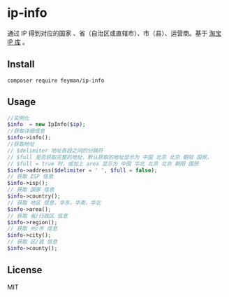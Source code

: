 # ip-info
通过 IP 得到对应的国家 、省（自治区或直辖市）、市（县）、运营商。基于 [淘宝 IP 库](http://ip.taobao.com/instructions.php) 。
## Install
```shell
composer require feyman/ip-info
```
## Usage
```php
//实例化
$info  = new IpInfo($ip);
//获取详细信息
$info->info();
//获取地址
// $delimiter 地址各段之间的分隔符
// $full 是否获取完整的地址，默认获取的地址显示为 中国 北京 北京 朝阳 国贸，
// $full = true 时，或加上 area 显示为 中国 华北 北京 北京 朝阳 国贸
$info->address($delimiter = ' ', $full = false);
// 获取 ISP 信息
$info->isp();
// 获取 国家 信息
$info->country();
// 获取 地区 信息，华东，华南，华北
$info->area();
// 获取 省/行政区 信息
$info->region();
// 获取 州/市 信息
$info->city();
// 获取 区/县 信息
$info->county();
```
## License
MIT
